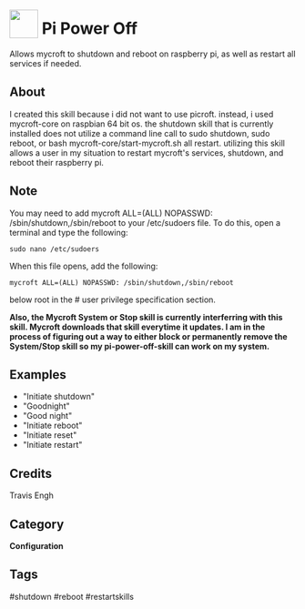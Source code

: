 # <img src="https://raw.githack.com/FortAwesome/Font-Awesome/master/svgs/solid/bug.svg" card_color="#22A7F0" width="50" height="50" style="vertical-align:bottom"/> Pi Power Off
Allows mycroft to shutdown and reboot on raspberry pi, as well as restart all services if needed.

## About
I created this skill because i did not want to use picroft. instead, i used mycroft-core on raspbian 64 bit os. the shutdown skill that is currently installed does not utilize a command line call to sudo shutdown, sudo reboot, or bash mycroft-core/start-mycroft.sh all restart. utilizing this skill allows a user in my situation to restart mycroft's services, shutdown, and reboot their raspberry pi.

## Note
You may need to add mycroft ALL=(ALL) NOPASSWD: /sbin/shutdown,/sbin/reboot to your /etc/sudoers file. To do this, open a terminal and type the following:

    sudo nano /etc/sudoers

When this file opens, add the following:

    mycroft ALL=(ALL) NOPASSWD: /sbin/shutdown,/sbin/reboot 

below root in the # user privilege specification section.

**Also, the Mycroft System or Stop skill is currently interferring with this skill. Mycroft downloads that skill everytime it updates. I am in the process of figuring out a way to either block or permanently remove the System/Stop skill so my pi-power-off-skill can work on my system.**

## Examples
* "Initiate shutdown"
* "Goodnight"
* "Good night"
* "Initiate reboot"
* "Initiate reset"
* "Initiate restart"

## Credits
Travis Engh

## Category
**Configuration**

## Tags
#shutdown
#reboot
#restartskills

